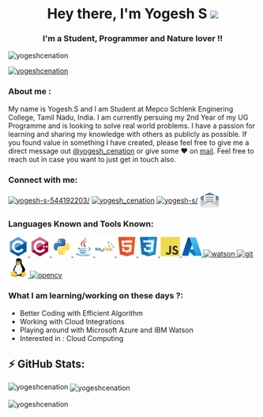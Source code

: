 <h1 align="center"> Hey there, I'm Yogesh S  <img alit="Hello" width="30px" src="https://raw.githubusercontent.com/sjabiulla/sjabiulla/main/wave.gif" /> </h1>
<h3 align="center"> I'm a Student, Programmer and Nature lover !! </h3>

<p align="left"> <img src="https://komarev.com/ghpvc/?username=yogeshcenation&label=Profile%20views&color=0e75b6&style=flat" alt="yogeshcenation" /> </p>
<p align="left"> <a href="https://github.com/ryo-ma/github-profile-trophy"><img src="https://github-profile-trophy.vercel.app/?username=yogeshcenation" alt="yogeshcenation" /></a> </p>

### About me :
My name is Yogesh.S and I am Student at Mepco Schlenk Enginering College, Tamil Nadu, India. I am currently persuing my 2nd Year of my UG Programme and is looking to solve real world problems.
I have a passion for learning and sharing my knowledge with others as publicly as possible. 
If you found value in something I have created, please feel free to give me a direct message out [@yogesh_cenation](https://www.instagram.com/yogesh_cenation/) or give some ♥ on [mail](mailto:yogeshselvarajan@gmail.com). Feel free to reach out in case you want to just get in touch also.


<h3 align="left">Connect with me:</h3>
<p align="left">
<a href="https://www.linkedin.com/in/yogesh-s-544192203/" target="blank"><img align="center" src="https://raw.githubusercontent.com/rahuldkjain/github-profile-readme-generator/master/src/images/icons/Social/linked-in-alt.svg" alt="yogesh-s-544192203/" height="30" width="40" /></a>
<a href="https://instagram.com/yogesh_cenation" target="blank"><img align="center" src="https://raw.githubusercontent.com/rahuldkjain/github-profile-readme-generator/master/src/images/icons/Social/instagram.svg" alt="yogesh_cenation" height="30" width="40" /></a>
 <a href="https://api.whatsapp.com/send?phone=917418975931&amp" target="blank"><img align="center" src="https://raw.githubusercontent.com/rahuldkjain/github-profile-readme-generator/master/src/images/icons/Social/whatsapp.svg" alt="yogesh-s/" height="30" width="40" /></a>
<a href="mailto:yogeshselvarajan@gmail.com" target="blank"><img align="center" src="https://github.com/yogeshcenation/yogeshcenation/blob/d200592c2955e0ae64397095f6d99d6e82ef1598/email-svgrepo-com.svg" alt="yogesh-s/" height="30" width="40" /></a>
 
<h3 align="left">Languages Known and Tools Known:</h3>
<a href="https://www.cprogramming.com/" target="_blank" rel="noreferrer"> <img src="https://raw.githubusercontent.com/devicons/devicon/master/icons/c/c-original.svg" alt="c" width="40" height="40"/> </a> <a href="https://www.w3schools.com/cpp/" target="_blank" rel="noreferrer"> <img src="https://raw.githubusercontent.com/devicons/devicon/master/icons/cplusplus/cplusplus-original.svg" alt="cplusplus" width="40" height="40"/> </a> 
<a href="https://www.python.org" target="_blank" rel="noreferrer"> <img src="https://raw.githubusercontent.com/devicons/devicon/master/icons/python/python-original.svg" alt="python" width="40" height="40"/> </a> <a href="https://www.java.com" target="_blank" rel="noreferrer"> <img src="https://raw.githubusercontent.com/devicons/devicon/master/icons/java/java-original.svg" alt="java" width="40" height="40"/> </a>
<a href="https://www.mysql.com/" target="_blank" rel="noreferrer"> <img src="https://raw.githubusercontent.com/devicons/devicon/master/icons/mysql/mysql-original-wordmark.svg" alt="mysql" width="40" height="40"/> </a> <a href="https://www.w3.org/html/" target="_blank" rel="noreferrer"> <img src="https://raw.githubusercontent.com/devicons/devicon/master/icons/html5/html5-original.svg" alt="html" width="40" height="40"/> </a>  <a href="https://www.w3.org/Style/CSS/Overview.en.html" target="_blank" rel="noreferrer"> <img src="https://raw.githubusercontent.com/devicons/devicon/master/icons/css3/css3-original.svg" alt="css3" width="40" height="40"/> </a>  <a href="https://www.javascript.com/" target="_blank" rel="noreferrer"> <img src="https://raw.githubusercontent.com/devicons/devicon/master/icons/javascript/javascript-original.svg" alt="js" width="40" height="40"/> </a> <a href="https://azure.microsoft.com/en-in/" target="_blank" rel="noreferrer"> <img src="https://raw.githubusercontent.com/devicons/devicon/master/icons/azure/azure-original.svg" alt="azure" width="40" height="40"/> </a> <a href="https://azure.microsoft.com/en-in/" target="_blank" rel="noreferrer"> <img src="https://img.icons8.com/officel/50/000000/ibm-watson.png" alt="watson" width="40" height="40"/> </a><a href="https://git-scm.com/" target="_blank" rel="noreferrer"> <img src="https://www.vectorlogo.zone/logos/git-scm/git-scm-icon.svg" alt="git" width="40" height="40"/> </a> <a href="https://www.linux.org/" target="_blank" rel="noreferrer"> <img src="https://raw.githubusercontent.com/devicons/devicon/master/icons/linux/linux-original.svg" alt="linux" width="40" height="40"/> </a> 
<a href="https://opencv.org/" target="_blank" rel="noreferrer"> <img src="https://www.vectorlogo.zone/logos/opencv/opencv-icon.svg" alt="opencv" width="40" height="40"/> </a> 

<h3 align="left"> What I am learning/working on these days ?: </h3>
<p align="left">
<ul>
<li> Better Coding with Efficient Algorithm </li>
<li> Working with Cloud Integrations </li>
<li> Playing around with Microsoft Azure and IBM Watson </li>
<li> Interested in : Cloud Computing </li>
</ul>
</p>

## :zap: GitHub Stats:
<p><img align="left" src="https://github-readme-stats.vercel.app/api/top-langs?username=yogeshcenation&show_icons=true&locale=en&layout=compact" alt="yogeshcenation" /></p>

<p>&nbsp;<img align="center" src="https://github-readme-stats.vercel.app/api?username=yogeshcenation&show_icons=true&locale=en" alt="yogeshcenation" /></p>

<p><img align="center" src="https://github-readme-streak-stats.herokuapp.com/?user=yogeshcenation&" alt="yogeshcenation" /></p>



